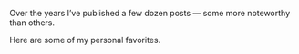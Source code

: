 Over the years I’ve published a few dozen posts — some more noteworthy than others.

Here are some of my personal favorites.
